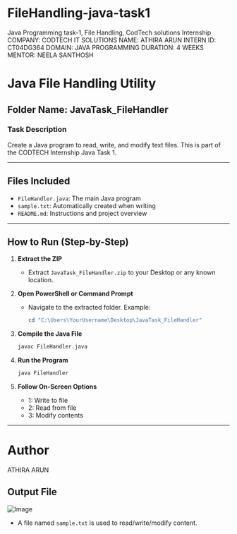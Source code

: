 # FileHandling-java-task1
Java Programming task-1, File Handling, CodTech solutions Internship
COMPANY: CODTECH IT SOLUTIONS
NAME: ATHIRA ARUN
INTERN ID: CT04DG364
DOMAIN: JAVA PROGRAMMING
DURATION: 4 WEEKS
MENTOR: NEELA SANTHOSH

# Java File Handling Utility

## Folder Name: JavaTask_FileHandler

### Task Description
Create a Java program to read, write, and modify text files. This is part of the CODTECH Internship Java Task 1.

---

##  Files Included

- `FileHandler.java`: The main Java program
- `sample.txt`: Automatically created when writing
- `README.md`: Instructions and project overview

---

##  How to Run (Step-by-Step)

1. **Extract the ZIP**
   - Extract `JavaTask_FileHandler.zip` to your Desktop or any known location.

2. **Open PowerShell or Command Prompt**
   - Navigate to the extracted folder. Example:
     ```powershell
     cd "C:\Users\YourUsername\Desktop\JavaTask_FileHandler"
     ```

3. **Compile the Java File**
   ```bash
   javac FileHandler.java
   ```

4. **Run the Program**
   ```bash
   java FileHandler
   ```

5. **Follow On-Screen Options**
   - 1: Write to file
   - 2: Read from file
   - 3: Modify contents

---
# Author
ATHIRA ARUN


##  Output File
![Image](https://github.com/user-attachments/assets/7c1a2afb-362f-4eb8-940d-b2acb096d345)

- A file named `sample.txt` is used to read/write/modify content.

